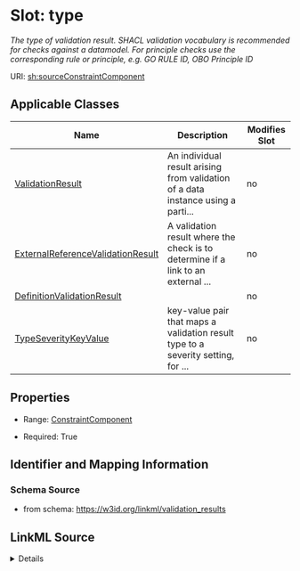 

# Slot: type


_The type of validation result. SHACL validation vocabulary is recommended for checks against a datamodel. For principle checks use the corresponding rule or principle, e.g. GO RULE ID, OBO Principle ID_



URI: [sh:sourceConstraintComponent](http://www.w3.org/ns/shacl#sourceConstraintComponent)



<!-- no inheritance hierarchy -->





## Applicable Classes

| Name | Description | Modifies Slot |
| --- | --- | --- |
| [ValidationResult](ValidationResult.md) | An individual result arising from validation of a data instance using a parti... |  no  |
| [ExternalReferenceValidationResult](ExternalReferenceValidationResult.md) | A validation result where the check is to determine if a link to an external ... |  no  |
| [DefinitionValidationResult](DefinitionValidationResult.md) |  |  no  |
| [TypeSeverityKeyValue](TypeSeverityKeyValue.md) | key-value pair that maps a validation result type to a severity setting, for ... |  no  |







## Properties

* Range: [ConstraintComponent](ConstraintComponent.md)

* Required: True





## Identifier and Mapping Information







### Schema Source


* from schema: https://w3id.org/linkml/validation_results




## LinkML Source

<details>
```yaml
name: type
description: The type of validation result. SHACL validation vocabulary is recommended
  for checks against a datamodel. For principle checks use the corresponding rule
  or principle, e.g. GO RULE ID, OBO Principle ID
from_schema: https://w3id.org/linkml/validation_results
rank: 1000
slot_uri: sh:sourceConstraintComponent
alias: type
domain_of:
- TypeSeverityKeyValue
- ValidationResult
range: ConstraintComponent
required: true

```
</details>